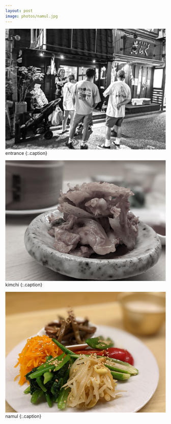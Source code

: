 ```yaml
---
layout: post
image: photos/namul.jpg
---
```


![entrance](/assets/images/photos/ductails_entrance_bw.jpg)
entrance
{:.caption}

![kimchi](/assets/images/photos/kimchi_semi_bw.jpg)
kimchi
{:.caption}

![kimchi](/assets/images/photos/namul.jpg)
namul
{:.caption}
